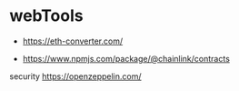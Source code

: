 # webTools



* https://eth-converter.com/

* https://www.npmjs.com/package/@chainlink/contracts

security
https://openzeppelin.com/
 
